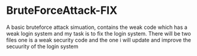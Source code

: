# BruteForceAttack-FIX
A basic bruteforce attack simuation, contains the weak code which has a weak login system and my task is to fix the login system. There will be two files one is a weak security code and the one i will update and improve the secuurity of the login system

